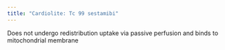 ```yaml
---
title: "Cardiolite: Tc 99 sestamibi"
---
```

Does not undergo redistribution
uptake via passive perfusion and binds to mitochondrial membrane

